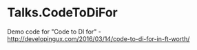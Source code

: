 # Talks.CodeToDiFor
Demo code for "Code to DI for" - http://developingux.com/2016/03/14/code-to-di-for-in-ft-worth/
